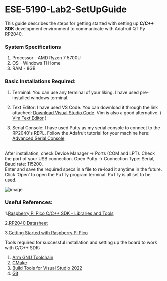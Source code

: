 # ESE-5190-Lab2-SetUpGuide

This guide describes the steps for getting started with setting up **C/C++ SDK** development environment to communicate with Adafruit QT Py RP2040.

### **System Specifications**
1. Processor - AMD Ryzen 7 5700U
2. OS - Windows 11 Home
3. RAM - 8GB

### Basic Installations Required:
1. Terminal:
You can use any terminal of your liking. I have used pre-installed windows terminal. 

2. Text Editor:
I have used VS Code. You can download it through the link attached: [Download Visual Studio Code](https://code.visualstudio.com/download). Vim is also a good alternative. ( [Vim Text Editor](https://vim.en.softonic.com/) )

3. Serial Console:
I have used Putty as my serial console to connect to the RP2040's REPL. Follow the Adafruit tutorial for your machine here: [Advanced Serial Console](https://learn.adafruit.com/welcome-to-circuitpython/advanced-serial-console-on-windows)
</br>
After installation, check Device Manager -> Ports (COM and LPT). Check the port of your USB connection. Open Putty -> Connection Type: Serial, Baud rate: 115200. 
</br>
Enter and save the required specs in a file to re-load it anytime in the future.
Click ‘Open’ to open the PuTTy program terminal.
PuTTy is all set to be used.

![image](https://user-images.githubusercontent.com/114099174/195966562-34c876a4-23a5-42e7-8b84-177f66df5566.jpeg)



### Useful References:
1.[Raspberry Pi Pico C/C++ SDK - Libraries and Tools](https://datasheets.raspberrypi.com/pico/raspberry-pi-pico-c-sdk.pdf)

2.[RP2040 Datasheet](https://datasheets.raspberrypi.com/rp2040/rp2040-datasheet.pdf)

3.[Getting Started  with Raspberry Pi Pico](https://datasheets.raspberrypi.com/pico/getting-started-with-pico.pdf)

Tools required for successful installation and setting up the board to work with C/C++ SDK:
1. [Arm GNU Toolchain](https://developer.arm.com/downloads/-/arm-gnu-toolchain-downloads)
2. [CMake](https://cmake.org/download/)
3. [Build Tools for Visual Studio 2022](https://visualstudio.microsoft.com/downloads/#build-tools-for-visual-studio-2022)
4. [Git](https://git-scm.com/download/win)








